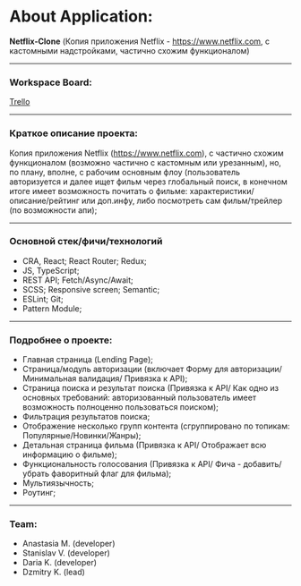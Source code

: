 # About Application:

**Netflix-Clone** (Копия приложения Netflix - https://www.netflix.com, с кастомными надстройками, частично схожим функционалом)

---

### Workspace Board:

[Trello](https://trello.com/b/6aoiy2at/netflix-clone)

---

### Краткое описание проекта:

Копия приложения Netflix (https://www.netflix.com), с частично схожим функционалом (возможно частично с кастомным или урезанным), но, по плану, вполне, с рабочим основным флоу (пользователь авторизуется и далее ищет фильм через глобальный поиск, в конечном итоге имеет возможность почитать о фильме: характеристики/описание/рейтинг или доп.инфу, либо посмотреть сам фильм/трейлер (по возможности апи);

---

### Основной стек/фичи/технологий

- CRA, React; React Router; Redux;
- JS, TypeScript;
- REST API; Fetch/Async/Await;
- SCSS; Responsive screen; Semantic;
- ESLint; Git;
- Pattern Module;

---

### Подробнее о проекте:

- Главная страница (Lending Page);
- Страница/модуль авторизации (включает Форму для авторизации/ Минимальная валидация/ Привязка к API);
- Страница поиска и результат поиска (Привязка к API/ Как одно из основных требований: авторизованный пользователь имеет возможность полноценно пользоваться поиском);
- Фильтрация результатов поиска;
- Отображение несколько групп контента (сгруппировано по топикам: Популярные/Новинки/Жанры);
- Детальная страница фильма (Привязка к API/ Отображает всю информацию о фильме);
- Функциональность голосования (Привязка к API/ Фича - добавить/убрать фаворитный флаг для фильма);
- Мультиязычность;
- Роутинг;

---

### Team:

- Anastasia M. (developer)
- Stanislav V. (developer)
- Daria K. (developer)
- Dzmitry K. (lead)
